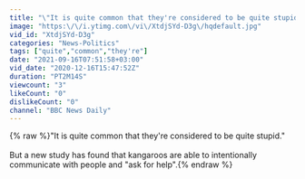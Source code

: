 ```yaml
---
title: "\"It is quite common that they're considered to be quite stupid.\"  But a new study has found that kan"
image: "https:\/\/i.ytimg.com\/vi\/XtdjSYd-D3g\/hqdefault.jpg"
vid_id: "XtdjSYd-D3g"
categories: "News-Politics"
tags: ["quite","common","they're"]
date: "2021-09-16T07:51:58+03:00"
vid_date: "2020-12-16T15:47:52Z"
duration: "PT2M14S"
viewcount: "3"
likeCount: "0"
dislikeCount: "0"
channel: "BBC News Daily"
---
```

{% raw %}&quot;It is quite common that they're considered to be quite stupid.&quot;<br /><br />But a new study has found that kangaroos are able to intentionally communicate with people and &quot;ask for help&quot;.{% endraw %}
